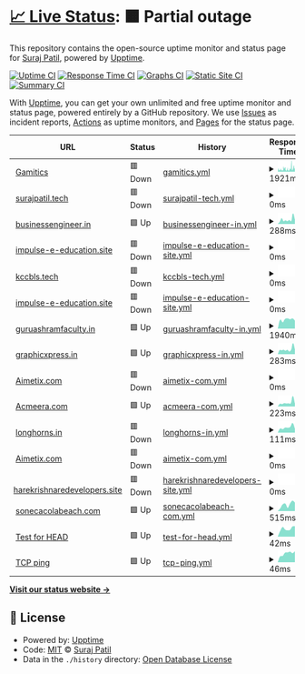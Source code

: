 # [📈 Live Status](https://spielers.github.io/hostics): <!--live status--> **🟧 Partial outage**

This repository contains the open-source uptime monitor and status page for [Suraj Patil](www.surajpatil.tech), powered by [Upptime](https://github.com/upptime/upptime).

[![Uptime CI](https://github.com/spielers/hostics/workflows/Uptime%20CI/badge.svg)](https://github.com/upptime/upptime/actions?query=workflow%3A%22Uptime+CI%22)
[![Response Time CI](https://github.com/spielers/hostics/workflows/Response%20Time%20CI/badge.svg)](https://github.com/upptime/upptime/actions?query=workflow%3A%22Response+Time+CI%22)
[![Graphs CI](https://github.com/spielers/hostics/workflows/Graphs%20CI/badge.svg)](https://github.com/upptime/upptime/actions?query=workflow%3A%22Graphs+CI%22)
[![Static Site CI](https://github.com/spielers/hostics/workflows/Static%20Site%20CI/badge.svg)](https://github.com/upptime/upptime/actions?query=workflow%3A%22Static+Site+CI%22)
[![Summary CI](https://github.com/spielers/hostics/workflows/Summary%20CI/badge.svg)](https://github.com/upptime/upptime/actions?query=workflow%3A%22Summary+CI%22)

With [Upptime](https://upptime.js.org), you can get your own unlimited and free uptime monitor and status page, powered entirely by a GitHub repository. We use [Issues](https://github.com/spielers/hostics/issues) as incident reports, [Actions](https://github.com/spielers/hostics/actions) as uptime monitors, and [Pages](https://spielers.github.io/hostics) for the status page.

<!--start: status pages-->
<!-- This summary is generated by Upptime (https://github.com/upptime/upptime) -->
<!-- Do not edit this manually, your changes will be overwritten -->
<!-- prettier-ignore -->
| URL | Status | History | Response Time | Uptime |
| --- | ------ | ------- | ------------- | ------ |
| <img alt="" src="https://favicons.githubusercontent.com/gamitics.com" height="13"> [Gamitics](https://gamitics.com/) | 🟥 Down | [gamitics.yml](https://github.com/spielers/hostics/commits/HEAD/history/gamitics.yml) | <details><summary><img alt="Response time graph" src="./graphs/gamitics/response-time-week.png" height="20"> 1921ms</summary><br><a href="https://spielers.github.io/hostics/history/gamitics"><img alt="Response time 1952" src="https://img.shields.io/endpoint?url=https%3A%2F%2Fraw.githubusercontent.com%2Fspielers%2Fhostics%2FHEAD%2Fapi%2Fgamitics%2Fresponse-time.json"></a><br><a href="https://spielers.github.io/hostics/history/gamitics"><img alt="24-hour response time 1194" src="https://img.shields.io/endpoint?url=https%3A%2F%2Fraw.githubusercontent.com%2Fspielers%2Fhostics%2FHEAD%2Fapi%2Fgamitics%2Fresponse-time-day.json"></a><br><a href="https://spielers.github.io/hostics/history/gamitics"><img alt="7-day response time 1921" src="https://img.shields.io/endpoint?url=https%3A%2F%2Fraw.githubusercontent.com%2Fspielers%2Fhostics%2FHEAD%2Fapi%2Fgamitics%2Fresponse-time-week.json"></a><br><a href="https://spielers.github.io/hostics/history/gamitics"><img alt="30-day response time 2072" src="https://img.shields.io/endpoint?url=https%3A%2F%2Fraw.githubusercontent.com%2Fspielers%2Fhostics%2FHEAD%2Fapi%2Fgamitics%2Fresponse-time-month.json"></a><br><a href="https://spielers.github.io/hostics/history/gamitics"><img alt="1-year response time 2004" src="https://img.shields.io/endpoint?url=https%3A%2F%2Fraw.githubusercontent.com%2Fspielers%2Fhostics%2FHEAD%2Fapi%2Fgamitics%2Fresponse-time-year.json"></a></details> | <details><summary><a href="https://spielers.github.io/hostics/history/gamitics">100.00%</a></summary><a href="https://spielers.github.io/hostics/history/gamitics"><img alt="All-time uptime 100.00%" src="https://img.shields.io/endpoint?url=https%3A%2F%2Fraw.githubusercontent.com%2Fspielers%2Fhostics%2FHEAD%2Fapi%2Fgamitics%2Fuptime.json"></a><br><a href="https://spielers.github.io/hostics/history/gamitics"><img alt="24-hour uptime 100.00%" src="https://img.shields.io/endpoint?url=https%3A%2F%2Fraw.githubusercontent.com%2Fspielers%2Fhostics%2FHEAD%2Fapi%2Fgamitics%2Fuptime-day.json"></a><br><a href="https://spielers.github.io/hostics/history/gamitics"><img alt="7-day uptime 100.00%" src="https://img.shields.io/endpoint?url=https%3A%2F%2Fraw.githubusercontent.com%2Fspielers%2Fhostics%2FHEAD%2Fapi%2Fgamitics%2Fuptime-week.json"></a><br><a href="https://spielers.github.io/hostics/history/gamitics"><img alt="30-day uptime 100.00%" src="https://img.shields.io/endpoint?url=https%3A%2F%2Fraw.githubusercontent.com%2Fspielers%2Fhostics%2FHEAD%2Fapi%2Fgamitics%2Fuptime-month.json"></a><br><a href="https://spielers.github.io/hostics/history/gamitics"><img alt="1-year uptime 100.00%" src="https://img.shields.io/endpoint?url=https%3A%2F%2Fraw.githubusercontent.com%2Fspielers%2Fhostics%2FHEAD%2Fapi%2Fgamitics%2Fuptime-year.json"></a></details>
| <img alt="" src="https://favicons.githubusercontent.com/surajpatil.tech" height="13"> [surajpatil.tech](http://surajpatil.tech/) | 🟥 Down | [surajpatil-tech.yml](https://github.com/spielers/hostics/commits/HEAD/history/surajpatil-tech.yml) | <details><summary><img alt="Response time graph" src="./graphs/surajpatil-tech/response-time-week.png" height="20"> 0ms</summary><br><a href="https://spielers.github.io/hostics/history/surajpatil-tech"><img alt="Response time 632" src="https://img.shields.io/endpoint?url=https%3A%2F%2Fraw.githubusercontent.com%2Fspielers%2Fhostics%2FHEAD%2Fapi%2Fsurajpatil-tech%2Fresponse-time.json"></a><br><a href="https://spielers.github.io/hostics/history/surajpatil-tech"><img alt="24-hour response time 0" src="https://img.shields.io/endpoint?url=https%3A%2F%2Fraw.githubusercontent.com%2Fspielers%2Fhostics%2FHEAD%2Fapi%2Fsurajpatil-tech%2Fresponse-time-day.json"></a><br><a href="https://spielers.github.io/hostics/history/surajpatil-tech"><img alt="7-day response time 0" src="https://img.shields.io/endpoint?url=https%3A%2F%2Fraw.githubusercontent.com%2Fspielers%2Fhostics%2FHEAD%2Fapi%2Fsurajpatil-tech%2Fresponse-time-week.json"></a><br><a href="https://spielers.github.io/hostics/history/surajpatil-tech"><img alt="30-day response time 0" src="https://img.shields.io/endpoint?url=https%3A%2F%2Fraw.githubusercontent.com%2Fspielers%2Fhostics%2FHEAD%2Fapi%2Fsurajpatil-tech%2Fresponse-time-month.json"></a><br><a href="https://spielers.github.io/hostics/history/surajpatil-tech"><img alt="1-year response time 768" src="https://img.shields.io/endpoint?url=https%3A%2F%2Fraw.githubusercontent.com%2Fspielers%2Fhostics%2FHEAD%2Fapi%2Fsurajpatil-tech%2Fresponse-time-year.json"></a></details> | <details><summary><a href="https://spielers.github.io/hostics/history/surajpatil-tech">100.00%</a></summary><a href="https://spielers.github.io/hostics/history/surajpatil-tech"><img alt="All-time uptime 100.00%" src="https://img.shields.io/endpoint?url=https%3A%2F%2Fraw.githubusercontent.com%2Fspielers%2Fhostics%2FHEAD%2Fapi%2Fsurajpatil-tech%2Fuptime.json"></a><br><a href="https://spielers.github.io/hostics/history/surajpatil-tech"><img alt="24-hour uptime 100.00%" src="https://img.shields.io/endpoint?url=https%3A%2F%2Fraw.githubusercontent.com%2Fspielers%2Fhostics%2FHEAD%2Fapi%2Fsurajpatil-tech%2Fuptime-day.json"></a><br><a href="https://spielers.github.io/hostics/history/surajpatil-tech"><img alt="7-day uptime 100.00%" src="https://img.shields.io/endpoint?url=https%3A%2F%2Fraw.githubusercontent.com%2Fspielers%2Fhostics%2FHEAD%2Fapi%2Fsurajpatil-tech%2Fuptime-week.json"></a><br><a href="https://spielers.github.io/hostics/history/surajpatil-tech"><img alt="30-day uptime 100.00%" src="https://img.shields.io/endpoint?url=https%3A%2F%2Fraw.githubusercontent.com%2Fspielers%2Fhostics%2FHEAD%2Fapi%2Fsurajpatil-tech%2Fuptime-month.json"></a><br><a href="https://spielers.github.io/hostics/history/surajpatil-tech"><img alt="1-year uptime 100.00%" src="https://img.shields.io/endpoint?url=https%3A%2F%2Fraw.githubusercontent.com%2Fspielers%2Fhostics%2FHEAD%2Fapi%2Fsurajpatil-tech%2Fuptime-year.json"></a></details>
| <img alt="" src="https://favicons.githubusercontent.com/businessengineer.in" height="13"> [businessengineer.in](http://businessengineer.in) | 🟩 Up | [businessengineer-in.yml](https://github.com/spielers/hostics/commits/HEAD/history/businessengineer-in.yml) | <details><summary><img alt="Response time graph" src="./graphs/businessengineer-in/response-time-week.png" height="20"> 288ms</summary><br><a href="https://spielers.github.io/hostics/history/businessengineer-in"><img alt="Response time 1289" src="https://img.shields.io/endpoint?url=https%3A%2F%2Fraw.githubusercontent.com%2Fspielers%2Fhostics%2FHEAD%2Fapi%2Fbusinessengineer-in%2Fresponse-time.json"></a><br><a href="https://spielers.github.io/hostics/history/businessengineer-in"><img alt="24-hour response time 280" src="https://img.shields.io/endpoint?url=https%3A%2F%2Fraw.githubusercontent.com%2Fspielers%2Fhostics%2FHEAD%2Fapi%2Fbusinessengineer-in%2Fresponse-time-day.json"></a><br><a href="https://spielers.github.io/hostics/history/businessengineer-in"><img alt="7-day response time 288" src="https://img.shields.io/endpoint?url=https%3A%2F%2Fraw.githubusercontent.com%2Fspielers%2Fhostics%2FHEAD%2Fapi%2Fbusinessengineer-in%2Fresponse-time-week.json"></a><br><a href="https://spielers.github.io/hostics/history/businessengineer-in"><img alt="30-day response time 290" src="https://img.shields.io/endpoint?url=https%3A%2F%2Fraw.githubusercontent.com%2Fspielers%2Fhostics%2FHEAD%2Fapi%2Fbusinessengineer-in%2Fresponse-time-month.json"></a><br><a href="https://spielers.github.io/hostics/history/businessengineer-in"><img alt="1-year response time 1216" src="https://img.shields.io/endpoint?url=https%3A%2F%2Fraw.githubusercontent.com%2Fspielers%2Fhostics%2FHEAD%2Fapi%2Fbusinessengineer-in%2Fresponse-time-year.json"></a></details> | <details><summary><a href="https://spielers.github.io/hostics/history/businessengineer-in">0.00%</a></summary><a href="https://spielers.github.io/hostics/history/businessengineer-in"><img alt="All-time uptime 0.00%" src="https://img.shields.io/endpoint?url=https%3A%2F%2Fraw.githubusercontent.com%2Fspielers%2Fhostics%2FHEAD%2Fapi%2Fbusinessengineer-in%2Fuptime.json"></a><br><a href="https://spielers.github.io/hostics/history/businessengineer-in"><img alt="24-hour uptime 0.00%" src="https://img.shields.io/endpoint?url=https%3A%2F%2Fraw.githubusercontent.com%2Fspielers%2Fhostics%2FHEAD%2Fapi%2Fbusinessengineer-in%2Fuptime-day.json"></a><br><a href="https://spielers.github.io/hostics/history/businessengineer-in"><img alt="7-day uptime 0.00%" src="https://img.shields.io/endpoint?url=https%3A%2F%2Fraw.githubusercontent.com%2Fspielers%2Fhostics%2FHEAD%2Fapi%2Fbusinessengineer-in%2Fuptime-week.json"></a><br><a href="https://spielers.github.io/hostics/history/businessengineer-in"><img alt="30-day uptime 0.00%" src="https://img.shields.io/endpoint?url=https%3A%2F%2Fraw.githubusercontent.com%2Fspielers%2Fhostics%2FHEAD%2Fapi%2Fbusinessengineer-in%2Fuptime-month.json"></a><br><a href="https://spielers.github.io/hostics/history/businessengineer-in"><img alt="1-year uptime 0.00%" src="https://img.shields.io/endpoint?url=https%3A%2F%2Fraw.githubusercontent.com%2Fspielers%2Fhostics%2FHEAD%2Fapi%2Fbusinessengineer-in%2Fuptime-year.json"></a></details>
| <img alt="" src="https://favicons.githubusercontent.com/impulse-e-education.site" height="13"> [impulse-e-education.site](https://impulse-e-education.site) | 🟥 Down | [impulse-e-education-site.yml](https://github.com/spielers/hostics/commits/HEAD/history/impulse-e-education-site.yml) | <details><summary><img alt="Response time graph" src="./graphs/impulse-e-education-site/response-time-week.png" height="20"> 0ms</summary><br><a href="https://spielers.github.io/hostics/history/impulse-e-education-site"><img alt="Response time 323" src="https://img.shields.io/endpoint?url=https%3A%2F%2Fraw.githubusercontent.com%2Fspielers%2Fhostics%2FHEAD%2Fapi%2Fimpulse-e-education-site%2Fresponse-time.json"></a><br><a href="https://spielers.github.io/hostics/history/impulse-e-education-site"><img alt="24-hour response time 0" src="https://img.shields.io/endpoint?url=https%3A%2F%2Fraw.githubusercontent.com%2Fspielers%2Fhostics%2FHEAD%2Fapi%2Fimpulse-e-education-site%2Fresponse-time-day.json"></a><br><a href="https://spielers.github.io/hostics/history/impulse-e-education-site"><img alt="7-day response time 0" src="https://img.shields.io/endpoint?url=https%3A%2F%2Fraw.githubusercontent.com%2Fspielers%2Fhostics%2FHEAD%2Fapi%2Fimpulse-e-education-site%2Fresponse-time-week.json"></a><br><a href="https://spielers.github.io/hostics/history/impulse-e-education-site"><img alt="30-day response time 0" src="https://img.shields.io/endpoint?url=https%3A%2F%2Fraw.githubusercontent.com%2Fspielers%2Fhostics%2FHEAD%2Fapi%2Fimpulse-e-education-site%2Fresponse-time-month.json"></a><br><a href="https://spielers.github.io/hostics/history/impulse-e-education-site"><img alt="1-year response time 310" src="https://img.shields.io/endpoint?url=https%3A%2F%2Fraw.githubusercontent.com%2Fspielers%2Fhostics%2FHEAD%2Fapi%2Fimpulse-e-education-site%2Fresponse-time-year.json"></a></details> | <details><summary><a href="https://spielers.github.io/hostics/history/impulse-e-education-site">100.00%</a></summary><a href="https://spielers.github.io/hostics/history/impulse-e-education-site"><img alt="All-time uptime 100.00%" src="https://img.shields.io/endpoint?url=https%3A%2F%2Fraw.githubusercontent.com%2Fspielers%2Fhostics%2FHEAD%2Fapi%2Fimpulse-e-education-site%2Fuptime.json"></a><br><a href="https://spielers.github.io/hostics/history/impulse-e-education-site"><img alt="24-hour uptime 100.00%" src="https://img.shields.io/endpoint?url=https%3A%2F%2Fraw.githubusercontent.com%2Fspielers%2Fhostics%2FHEAD%2Fapi%2Fimpulse-e-education-site%2Fuptime-day.json"></a><br><a href="https://spielers.github.io/hostics/history/impulse-e-education-site"><img alt="7-day uptime 100.00%" src="https://img.shields.io/endpoint?url=https%3A%2F%2Fraw.githubusercontent.com%2Fspielers%2Fhostics%2FHEAD%2Fapi%2Fimpulse-e-education-site%2Fuptime-week.json"></a><br><a href="https://spielers.github.io/hostics/history/impulse-e-education-site"><img alt="30-day uptime 100.00%" src="https://img.shields.io/endpoint?url=https%3A%2F%2Fraw.githubusercontent.com%2Fspielers%2Fhostics%2FHEAD%2Fapi%2Fimpulse-e-education-site%2Fuptime-month.json"></a><br><a href="https://spielers.github.io/hostics/history/impulse-e-education-site"><img alt="1-year uptime 100.00%" src="https://img.shields.io/endpoint?url=https%3A%2F%2Fraw.githubusercontent.com%2Fspielers%2Fhostics%2FHEAD%2Fapi%2Fimpulse-e-education-site%2Fuptime-year.json"></a></details>
| <img alt="" src="https://favicons.githubusercontent.com/kccbls.tech" height="13"> [kccbls.tech](https://kccbls.tech) | 🟥 Down | [kccbls-tech.yml](https://github.com/spielers/hostics/commits/HEAD/history/kccbls-tech.yml) | <details><summary><img alt="Response time graph" src="./graphs/kccbls-tech/response-time-week.png" height="20"> 0ms</summary><br><a href="https://spielers.github.io/hostics/history/kccbls-tech"><img alt="Response time 1261" src="https://img.shields.io/endpoint?url=https%3A%2F%2Fraw.githubusercontent.com%2Fspielers%2Fhostics%2FHEAD%2Fapi%2Fkccbls-tech%2Fresponse-time.json"></a><br><a href="https://spielers.github.io/hostics/history/kccbls-tech"><img alt="24-hour response time 0" src="https://img.shields.io/endpoint?url=https%3A%2F%2Fraw.githubusercontent.com%2Fspielers%2Fhostics%2FHEAD%2Fapi%2Fkccbls-tech%2Fresponse-time-day.json"></a><br><a href="https://spielers.github.io/hostics/history/kccbls-tech"><img alt="7-day response time 0" src="https://img.shields.io/endpoint?url=https%3A%2F%2Fraw.githubusercontent.com%2Fspielers%2Fhostics%2FHEAD%2Fapi%2Fkccbls-tech%2Fresponse-time-week.json"></a><br><a href="https://spielers.github.io/hostics/history/kccbls-tech"><img alt="30-day response time 0" src="https://img.shields.io/endpoint?url=https%3A%2F%2Fraw.githubusercontent.com%2Fspielers%2Fhostics%2FHEAD%2Fapi%2Fkccbls-tech%2Fresponse-time-month.json"></a><br><a href="https://spielers.github.io/hostics/history/kccbls-tech"><img alt="1-year response time 1287" src="https://img.shields.io/endpoint?url=https%3A%2F%2Fraw.githubusercontent.com%2Fspielers%2Fhostics%2FHEAD%2Fapi%2Fkccbls-tech%2Fresponse-time-year.json"></a></details> | <details><summary><a href="https://spielers.github.io/hostics/history/kccbls-tech">100.00%</a></summary><a href="https://spielers.github.io/hostics/history/kccbls-tech"><img alt="All-time uptime 100.00%" src="https://img.shields.io/endpoint?url=https%3A%2F%2Fraw.githubusercontent.com%2Fspielers%2Fhostics%2FHEAD%2Fapi%2Fkccbls-tech%2Fuptime.json"></a><br><a href="https://spielers.github.io/hostics/history/kccbls-tech"><img alt="24-hour uptime 100.00%" src="https://img.shields.io/endpoint?url=https%3A%2F%2Fraw.githubusercontent.com%2Fspielers%2Fhostics%2FHEAD%2Fapi%2Fkccbls-tech%2Fuptime-day.json"></a><br><a href="https://spielers.github.io/hostics/history/kccbls-tech"><img alt="7-day uptime 100.00%" src="https://img.shields.io/endpoint?url=https%3A%2F%2Fraw.githubusercontent.com%2Fspielers%2Fhostics%2FHEAD%2Fapi%2Fkccbls-tech%2Fuptime-week.json"></a><br><a href="https://spielers.github.io/hostics/history/kccbls-tech"><img alt="30-day uptime 100.00%" src="https://img.shields.io/endpoint?url=https%3A%2F%2Fraw.githubusercontent.com%2Fspielers%2Fhostics%2FHEAD%2Fapi%2Fkccbls-tech%2Fuptime-month.json"></a><br><a href="https://spielers.github.io/hostics/history/kccbls-tech"><img alt="1-year uptime 100.00%" src="https://img.shields.io/endpoint?url=https%3A%2F%2Fraw.githubusercontent.com%2Fspielers%2Fhostics%2FHEAD%2Fapi%2Fkccbls-tech%2Fuptime-year.json"></a></details>
| <img alt="" src="https://favicons.githubusercontent.com/impulse-e-education.site" height="13"> [impulse-e-education.site](https://impulse-e-education.site) | 🟥 Down | [impulse-e-education-site.yml](https://github.com/spielers/hostics/commits/HEAD/history/impulse-e-education-site.yml) | <details><summary><img alt="Response time graph" src="./graphs/impulse-e-education-site/response-time-week.png" height="20"> 0ms</summary><br><a href="https://spielers.github.io/hostics/history/impulse-e-education-site"><img alt="Response time 323" src="https://img.shields.io/endpoint?url=https%3A%2F%2Fraw.githubusercontent.com%2Fspielers%2Fhostics%2FHEAD%2Fapi%2Fimpulse-e-education-site%2Fresponse-time.json"></a><br><a href="https://spielers.github.io/hostics/history/impulse-e-education-site"><img alt="24-hour response time 0" src="https://img.shields.io/endpoint?url=https%3A%2F%2Fraw.githubusercontent.com%2Fspielers%2Fhostics%2FHEAD%2Fapi%2Fimpulse-e-education-site%2Fresponse-time-day.json"></a><br><a href="https://spielers.github.io/hostics/history/impulse-e-education-site"><img alt="7-day response time 0" src="https://img.shields.io/endpoint?url=https%3A%2F%2Fraw.githubusercontent.com%2Fspielers%2Fhostics%2FHEAD%2Fapi%2Fimpulse-e-education-site%2Fresponse-time-week.json"></a><br><a href="https://spielers.github.io/hostics/history/impulse-e-education-site"><img alt="30-day response time 0" src="https://img.shields.io/endpoint?url=https%3A%2F%2Fraw.githubusercontent.com%2Fspielers%2Fhostics%2FHEAD%2Fapi%2Fimpulse-e-education-site%2Fresponse-time-month.json"></a><br><a href="https://spielers.github.io/hostics/history/impulse-e-education-site"><img alt="1-year response time 310" src="https://img.shields.io/endpoint?url=https%3A%2F%2Fraw.githubusercontent.com%2Fspielers%2Fhostics%2FHEAD%2Fapi%2Fimpulse-e-education-site%2Fresponse-time-year.json"></a></details> | <details><summary><a href="https://spielers.github.io/hostics/history/impulse-e-education-site">100.00%</a></summary><a href="https://spielers.github.io/hostics/history/impulse-e-education-site"><img alt="All-time uptime 100.00%" src="https://img.shields.io/endpoint?url=https%3A%2F%2Fraw.githubusercontent.com%2Fspielers%2Fhostics%2FHEAD%2Fapi%2Fimpulse-e-education-site%2Fuptime.json"></a><br><a href="https://spielers.github.io/hostics/history/impulse-e-education-site"><img alt="24-hour uptime 100.00%" src="https://img.shields.io/endpoint?url=https%3A%2F%2Fraw.githubusercontent.com%2Fspielers%2Fhostics%2FHEAD%2Fapi%2Fimpulse-e-education-site%2Fuptime-day.json"></a><br><a href="https://spielers.github.io/hostics/history/impulse-e-education-site"><img alt="7-day uptime 100.00%" src="https://img.shields.io/endpoint?url=https%3A%2F%2Fraw.githubusercontent.com%2Fspielers%2Fhostics%2FHEAD%2Fapi%2Fimpulse-e-education-site%2Fuptime-week.json"></a><br><a href="https://spielers.github.io/hostics/history/impulse-e-education-site"><img alt="30-day uptime 100.00%" src="https://img.shields.io/endpoint?url=https%3A%2F%2Fraw.githubusercontent.com%2Fspielers%2Fhostics%2FHEAD%2Fapi%2Fimpulse-e-education-site%2Fuptime-month.json"></a><br><a href="https://spielers.github.io/hostics/history/impulse-e-education-site"><img alt="1-year uptime 100.00%" src="https://img.shields.io/endpoint?url=https%3A%2F%2Fraw.githubusercontent.com%2Fspielers%2Fhostics%2FHEAD%2Fapi%2Fimpulse-e-education-site%2Fuptime-year.json"></a></details>
| <img alt="" src="https://favicons.githubusercontent.com/guruashramfaculty.in" height="13"> [guruashramfaculty.in](https://guruashramfaculty.in) | 🟩 Up | [guruashramfaculty-in.yml](https://github.com/spielers/hostics/commits/HEAD/history/guruashramfaculty-in.yml) | <details><summary><img alt="Response time graph" src="./graphs/guruashramfaculty-in/response-time-week.png" height="20"> 1940ms</summary><br><a href="https://spielers.github.io/hostics/history/guruashramfaculty-in"><img alt="Response time 2792" src="https://img.shields.io/endpoint?url=https%3A%2F%2Fraw.githubusercontent.com%2Fspielers%2Fhostics%2FHEAD%2Fapi%2Fguruashramfaculty-in%2Fresponse-time.json"></a><br><a href="https://spielers.github.io/hostics/history/guruashramfaculty-in"><img alt="24-hour response time 1729" src="https://img.shields.io/endpoint?url=https%3A%2F%2Fraw.githubusercontent.com%2Fspielers%2Fhostics%2FHEAD%2Fapi%2Fguruashramfaculty-in%2Fresponse-time-day.json"></a><br><a href="https://spielers.github.io/hostics/history/guruashramfaculty-in"><img alt="7-day response time 1940" src="https://img.shields.io/endpoint?url=https%3A%2F%2Fraw.githubusercontent.com%2Fspielers%2Fhostics%2FHEAD%2Fapi%2Fguruashramfaculty-in%2Fresponse-time-week.json"></a><br><a href="https://spielers.github.io/hostics/history/guruashramfaculty-in"><img alt="30-day response time 1953" src="https://img.shields.io/endpoint?url=https%3A%2F%2Fraw.githubusercontent.com%2Fspielers%2Fhostics%2FHEAD%2Fapi%2Fguruashramfaculty-in%2Fresponse-time-month.json"></a><br><a href="https://spielers.github.io/hostics/history/guruashramfaculty-in"><img alt="1-year response time 2575" src="https://img.shields.io/endpoint?url=https%3A%2F%2Fraw.githubusercontent.com%2Fspielers%2Fhostics%2FHEAD%2Fapi%2Fguruashramfaculty-in%2Fresponse-time-year.json"></a></details> | <details><summary><a href="https://spielers.github.io/hostics/history/guruashramfaculty-in">100.00%</a></summary><a href="https://spielers.github.io/hostics/history/guruashramfaculty-in"><img alt="All-time uptime 100.00%" src="https://img.shields.io/endpoint?url=https%3A%2F%2Fraw.githubusercontent.com%2Fspielers%2Fhostics%2FHEAD%2Fapi%2Fguruashramfaculty-in%2Fuptime.json"></a><br><a href="https://spielers.github.io/hostics/history/guruashramfaculty-in"><img alt="24-hour uptime 100.00%" src="https://img.shields.io/endpoint?url=https%3A%2F%2Fraw.githubusercontent.com%2Fspielers%2Fhostics%2FHEAD%2Fapi%2Fguruashramfaculty-in%2Fuptime-day.json"></a><br><a href="https://spielers.github.io/hostics/history/guruashramfaculty-in"><img alt="7-day uptime 100.00%" src="https://img.shields.io/endpoint?url=https%3A%2F%2Fraw.githubusercontent.com%2Fspielers%2Fhostics%2FHEAD%2Fapi%2Fguruashramfaculty-in%2Fuptime-week.json"></a><br><a href="https://spielers.github.io/hostics/history/guruashramfaculty-in"><img alt="30-day uptime 100.00%" src="https://img.shields.io/endpoint?url=https%3A%2F%2Fraw.githubusercontent.com%2Fspielers%2Fhostics%2FHEAD%2Fapi%2Fguruashramfaculty-in%2Fuptime-month.json"></a><br><a href="https://spielers.github.io/hostics/history/guruashramfaculty-in"><img alt="1-year uptime 100.00%" src="https://img.shields.io/endpoint?url=https%3A%2F%2Fraw.githubusercontent.com%2Fspielers%2Fhostics%2FHEAD%2Fapi%2Fguruashramfaculty-in%2Fuptime-year.json"></a></details>
| <img alt="" src="https://favicons.githubusercontent.com/graphicxpress.in" height="13"> [graphicxpress.in](http://graphicxpress.in/) | 🟩 Up | [graphicxpress-in.yml](https://github.com/spielers/hostics/commits/HEAD/history/graphicxpress-in.yml) | <details><summary><img alt="Response time graph" src="./graphs/graphicxpress-in/response-time-week.png" height="20"> 283ms</summary><br><a href="https://spielers.github.io/hostics/history/graphicxpress-in"><img alt="Response time 405" src="https://img.shields.io/endpoint?url=https%3A%2F%2Fraw.githubusercontent.com%2Fspielers%2Fhostics%2FHEAD%2Fapi%2Fgraphicxpress-in%2Fresponse-time.json"></a><br><a href="https://spielers.github.io/hostics/history/graphicxpress-in"><img alt="24-hour response time 268" src="https://img.shields.io/endpoint?url=https%3A%2F%2Fraw.githubusercontent.com%2Fspielers%2Fhostics%2FHEAD%2Fapi%2Fgraphicxpress-in%2Fresponse-time-day.json"></a><br><a href="https://spielers.github.io/hostics/history/graphicxpress-in"><img alt="7-day response time 283" src="https://img.shields.io/endpoint?url=https%3A%2F%2Fraw.githubusercontent.com%2Fspielers%2Fhostics%2FHEAD%2Fapi%2Fgraphicxpress-in%2Fresponse-time-week.json"></a><br><a href="https://spielers.github.io/hostics/history/graphicxpress-in"><img alt="30-day response time 284" src="https://img.shields.io/endpoint?url=https%3A%2F%2Fraw.githubusercontent.com%2Fspielers%2Fhostics%2FHEAD%2Fapi%2Fgraphicxpress-in%2Fresponse-time-month.json"></a><br><a href="https://spielers.github.io/hostics/history/graphicxpress-in"><img alt="1-year response time 407" src="https://img.shields.io/endpoint?url=https%3A%2F%2Fraw.githubusercontent.com%2Fspielers%2Fhostics%2FHEAD%2Fapi%2Fgraphicxpress-in%2Fresponse-time-year.json"></a></details> | <details><summary><a href="https://spielers.github.io/hostics/history/graphicxpress-in">0.00%</a></summary><a href="https://spielers.github.io/hostics/history/graphicxpress-in"><img alt="All-time uptime 0.00%" src="https://img.shields.io/endpoint?url=https%3A%2F%2Fraw.githubusercontent.com%2Fspielers%2Fhostics%2FHEAD%2Fapi%2Fgraphicxpress-in%2Fuptime.json"></a><br><a href="https://spielers.github.io/hostics/history/graphicxpress-in"><img alt="24-hour uptime 0.00%" src="https://img.shields.io/endpoint?url=https%3A%2F%2Fraw.githubusercontent.com%2Fspielers%2Fhostics%2FHEAD%2Fapi%2Fgraphicxpress-in%2Fuptime-day.json"></a><br><a href="https://spielers.github.io/hostics/history/graphicxpress-in"><img alt="7-day uptime 0.00%" src="https://img.shields.io/endpoint?url=https%3A%2F%2Fraw.githubusercontent.com%2Fspielers%2Fhostics%2FHEAD%2Fapi%2Fgraphicxpress-in%2Fuptime-week.json"></a><br><a href="https://spielers.github.io/hostics/history/graphicxpress-in"><img alt="30-day uptime 0.00%" src="https://img.shields.io/endpoint?url=https%3A%2F%2Fraw.githubusercontent.com%2Fspielers%2Fhostics%2FHEAD%2Fapi%2Fgraphicxpress-in%2Fuptime-month.json"></a><br><a href="https://spielers.github.io/hostics/history/graphicxpress-in"><img alt="1-year uptime 0.00%" src="https://img.shields.io/endpoint?url=https%3A%2F%2Fraw.githubusercontent.com%2Fspielers%2Fhostics%2FHEAD%2Fapi%2Fgraphicxpress-in%2Fuptime-year.json"></a></details>
| <img alt="" src="https://favicons.githubusercontent.com/aimetix.com" height="13"> [Aimetix.com](https://aimetix.com) | 🟥 Down | [aimetix-com.yml](https://github.com/spielers/hostics/commits/HEAD/history/aimetix-com.yml) | <details><summary><img alt="Response time graph" src="./graphs/aimetix-com/response-time-week.png" height="20"> 0ms</summary><br><a href="https://spielers.github.io/hostics/history/aimetix-com"><img alt="Response time 3107" src="https://img.shields.io/endpoint?url=https%3A%2F%2Fraw.githubusercontent.com%2Fspielers%2Fhostics%2FHEAD%2Fapi%2Faimetix-com%2Fresponse-time.json"></a><br><a href="https://spielers.github.io/hostics/history/aimetix-com"><img alt="24-hour response time 0" src="https://img.shields.io/endpoint?url=https%3A%2F%2Fraw.githubusercontent.com%2Fspielers%2Fhostics%2FHEAD%2Fapi%2Faimetix-com%2Fresponse-time-day.json"></a><br><a href="https://spielers.github.io/hostics/history/aimetix-com"><img alt="7-day response time 0" src="https://img.shields.io/endpoint?url=https%3A%2F%2Fraw.githubusercontent.com%2Fspielers%2Fhostics%2FHEAD%2Fapi%2Faimetix-com%2Fresponse-time-week.json"></a><br><a href="https://spielers.github.io/hostics/history/aimetix-com"><img alt="30-day response time 8475" src="https://img.shields.io/endpoint?url=https%3A%2F%2Fraw.githubusercontent.com%2Fspielers%2Fhostics%2FHEAD%2Fapi%2Faimetix-com%2Fresponse-time-month.json"></a><br><a href="https://spielers.github.io/hostics/history/aimetix-com"><img alt="1-year response time 3631" src="https://img.shields.io/endpoint?url=https%3A%2F%2Fraw.githubusercontent.com%2Fspielers%2Fhostics%2FHEAD%2Fapi%2Faimetix-com%2Fresponse-time-year.json"></a></details> | <details><summary><a href="https://spielers.github.io/hostics/history/aimetix-com">100.00%</a></summary><a href="https://spielers.github.io/hostics/history/aimetix-com"><img alt="All-time uptime 100.00%" src="https://img.shields.io/endpoint?url=https%3A%2F%2Fraw.githubusercontent.com%2Fspielers%2Fhostics%2FHEAD%2Fapi%2Faimetix-com%2Fuptime.json"></a><br><a href="https://spielers.github.io/hostics/history/aimetix-com"><img alt="24-hour uptime 100.00%" src="https://img.shields.io/endpoint?url=https%3A%2F%2Fraw.githubusercontent.com%2Fspielers%2Fhostics%2FHEAD%2Fapi%2Faimetix-com%2Fuptime-day.json"></a><br><a href="https://spielers.github.io/hostics/history/aimetix-com"><img alt="7-day uptime 100.00%" src="https://img.shields.io/endpoint?url=https%3A%2F%2Fraw.githubusercontent.com%2Fspielers%2Fhostics%2FHEAD%2Fapi%2Faimetix-com%2Fuptime-week.json"></a><br><a href="https://spielers.github.io/hostics/history/aimetix-com"><img alt="30-day uptime 100.00%" src="https://img.shields.io/endpoint?url=https%3A%2F%2Fraw.githubusercontent.com%2Fspielers%2Fhostics%2FHEAD%2Fapi%2Faimetix-com%2Fuptime-month.json"></a><br><a href="https://spielers.github.io/hostics/history/aimetix-com"><img alt="1-year uptime 100.00%" src="https://img.shields.io/endpoint?url=https%3A%2F%2Fraw.githubusercontent.com%2Fspielers%2Fhostics%2FHEAD%2Fapi%2Faimetix-com%2Fuptime-year.json"></a></details>
| <img alt="" src="https://favicons.githubusercontent.com/acmeera.com" height="13"> [Acmeera.com](https://acmeera.com) | 🟩 Up | [acmeera-com.yml](https://github.com/spielers/hostics/commits/HEAD/history/acmeera-com.yml) | <details><summary><img alt="Response time graph" src="./graphs/acmeera-com/response-time-week.png" height="20"> 223ms</summary><br><a href="https://spielers.github.io/hostics/history/acmeera-com"><img alt="Response time 3589" src="https://img.shields.io/endpoint?url=https%3A%2F%2Fraw.githubusercontent.com%2Fspielers%2Fhostics%2FHEAD%2Fapi%2Facmeera-com%2Fresponse-time.json"></a><br><a href="https://spielers.github.io/hostics/history/acmeera-com"><img alt="24-hour response time 150" src="https://img.shields.io/endpoint?url=https%3A%2F%2Fraw.githubusercontent.com%2Fspielers%2Fhostics%2FHEAD%2Fapi%2Facmeera-com%2Fresponse-time-day.json"></a><br><a href="https://spielers.github.io/hostics/history/acmeera-com"><img alt="7-day response time 223" src="https://img.shields.io/endpoint?url=https%3A%2F%2Fraw.githubusercontent.com%2Fspielers%2Fhostics%2FHEAD%2Fapi%2Facmeera-com%2Fresponse-time-week.json"></a><br><a href="https://spielers.github.io/hostics/history/acmeera-com"><img alt="30-day response time 479" src="https://img.shields.io/endpoint?url=https%3A%2F%2Fraw.githubusercontent.com%2Fspielers%2Fhostics%2FHEAD%2Fapi%2Facmeera-com%2Fresponse-time-month.json"></a><br><a href="https://spielers.github.io/hostics/history/acmeera-com"><img alt="1-year response time 3569" src="https://img.shields.io/endpoint?url=https%3A%2F%2Fraw.githubusercontent.com%2Fspielers%2Fhostics%2FHEAD%2Fapi%2Facmeera-com%2Fresponse-time-year.json"></a></details> | <details><summary><a href="https://spielers.github.io/hostics/history/acmeera-com">100.00%</a></summary><a href="https://spielers.github.io/hostics/history/acmeera-com"><img alt="All-time uptime 100.00%" src="https://img.shields.io/endpoint?url=https%3A%2F%2Fraw.githubusercontent.com%2Fspielers%2Fhostics%2FHEAD%2Fapi%2Facmeera-com%2Fuptime.json"></a><br><a href="https://spielers.github.io/hostics/history/acmeera-com"><img alt="24-hour uptime 100.00%" src="https://img.shields.io/endpoint?url=https%3A%2F%2Fraw.githubusercontent.com%2Fspielers%2Fhostics%2FHEAD%2Fapi%2Facmeera-com%2Fuptime-day.json"></a><br><a href="https://spielers.github.io/hostics/history/acmeera-com"><img alt="7-day uptime 100.00%" src="https://img.shields.io/endpoint?url=https%3A%2F%2Fraw.githubusercontent.com%2Fspielers%2Fhostics%2FHEAD%2Fapi%2Facmeera-com%2Fuptime-week.json"></a><br><a href="https://spielers.github.io/hostics/history/acmeera-com"><img alt="30-day uptime 100.00%" src="https://img.shields.io/endpoint?url=https%3A%2F%2Fraw.githubusercontent.com%2Fspielers%2Fhostics%2FHEAD%2Fapi%2Facmeera-com%2Fuptime-month.json"></a><br><a href="https://spielers.github.io/hostics/history/acmeera-com"><img alt="1-year uptime 100.00%" src="https://img.shields.io/endpoint?url=https%3A%2F%2Fraw.githubusercontent.com%2Fspielers%2Fhostics%2FHEAD%2Fapi%2Facmeera-com%2Fuptime-year.json"></a></details>
| <img alt="" src="https://favicons.githubusercontent.com/longhorns.in" height="13"> [longhorns.in](https://longhorns.in) | 🟥 Down | [longhorns-in.yml](https://github.com/spielers/hostics/commits/HEAD/history/longhorns-in.yml) | <details><summary><img alt="Response time graph" src="./graphs/longhorns-in/response-time-week.png" height="20"> 111ms</summary><br><a href="https://spielers.github.io/hostics/history/longhorns-in"><img alt="Response time 1060" src="https://img.shields.io/endpoint?url=https%3A%2F%2Fraw.githubusercontent.com%2Fspielers%2Fhostics%2FHEAD%2Fapi%2Flonghorns-in%2Fresponse-time.json"></a><br><a href="https://spielers.github.io/hostics/history/longhorns-in"><img alt="24-hour response time 82" src="https://img.shields.io/endpoint?url=https%3A%2F%2Fraw.githubusercontent.com%2Fspielers%2Fhostics%2FHEAD%2Fapi%2Flonghorns-in%2Fresponse-time-day.json"></a><br><a href="https://spielers.github.io/hostics/history/longhorns-in"><img alt="7-day response time 111" src="https://img.shields.io/endpoint?url=https%3A%2F%2Fraw.githubusercontent.com%2Fspielers%2Fhostics%2FHEAD%2Fapi%2Flonghorns-in%2Fresponse-time-week.json"></a><br><a href="https://spielers.github.io/hostics/history/longhorns-in"><img alt="30-day response time 132" src="https://img.shields.io/endpoint?url=https%3A%2F%2Fraw.githubusercontent.com%2Fspielers%2Fhostics%2FHEAD%2Fapi%2Flonghorns-in%2Fresponse-time-month.json"></a><br><a href="https://spielers.github.io/hostics/history/longhorns-in"><img alt="1-year response time 939" src="https://img.shields.io/endpoint?url=https%3A%2F%2Fraw.githubusercontent.com%2Fspielers%2Fhostics%2FHEAD%2Fapi%2Flonghorns-in%2Fresponse-time-year.json"></a></details> | <details><summary><a href="https://spielers.github.io/hostics/history/longhorns-in">100.00%</a></summary><a href="https://spielers.github.io/hostics/history/longhorns-in"><img alt="All-time uptime 100.00%" src="https://img.shields.io/endpoint?url=https%3A%2F%2Fraw.githubusercontent.com%2Fspielers%2Fhostics%2FHEAD%2Fapi%2Flonghorns-in%2Fuptime.json"></a><br><a href="https://spielers.github.io/hostics/history/longhorns-in"><img alt="24-hour uptime 100.00%" src="https://img.shields.io/endpoint?url=https%3A%2F%2Fraw.githubusercontent.com%2Fspielers%2Fhostics%2FHEAD%2Fapi%2Flonghorns-in%2Fuptime-day.json"></a><br><a href="https://spielers.github.io/hostics/history/longhorns-in"><img alt="7-day uptime 100.00%" src="https://img.shields.io/endpoint?url=https%3A%2F%2Fraw.githubusercontent.com%2Fspielers%2Fhostics%2FHEAD%2Fapi%2Flonghorns-in%2Fuptime-week.json"></a><br><a href="https://spielers.github.io/hostics/history/longhorns-in"><img alt="30-day uptime 100.00%" src="https://img.shields.io/endpoint?url=https%3A%2F%2Fraw.githubusercontent.com%2Fspielers%2Fhostics%2FHEAD%2Fapi%2Flonghorns-in%2Fuptime-month.json"></a><br><a href="https://spielers.github.io/hostics/history/longhorns-in"><img alt="1-year uptime 100.00%" src="https://img.shields.io/endpoint?url=https%3A%2F%2Fraw.githubusercontent.com%2Fspielers%2Fhostics%2FHEAD%2Fapi%2Flonghorns-in%2Fuptime-year.json"></a></details>
| <img alt="" src="https://favicons.githubusercontent.com/aimetix.com" height="13"> [Aimetix.com](https://aimetix.com) | 🟥 Down | [aimetix-com.yml](https://github.com/spielers/hostics/commits/HEAD/history/aimetix-com.yml) | <details><summary><img alt="Response time graph" src="./graphs/aimetix-com/response-time-week.png" height="20"> 0ms</summary><br><a href="https://spielers.github.io/hostics/history/aimetix-com"><img alt="Response time 3107" src="https://img.shields.io/endpoint?url=https%3A%2F%2Fraw.githubusercontent.com%2Fspielers%2Fhostics%2FHEAD%2Fapi%2Faimetix-com%2Fresponse-time.json"></a><br><a href="https://spielers.github.io/hostics/history/aimetix-com"><img alt="24-hour response time 0" src="https://img.shields.io/endpoint?url=https%3A%2F%2Fraw.githubusercontent.com%2Fspielers%2Fhostics%2FHEAD%2Fapi%2Faimetix-com%2Fresponse-time-day.json"></a><br><a href="https://spielers.github.io/hostics/history/aimetix-com"><img alt="7-day response time 0" src="https://img.shields.io/endpoint?url=https%3A%2F%2Fraw.githubusercontent.com%2Fspielers%2Fhostics%2FHEAD%2Fapi%2Faimetix-com%2Fresponse-time-week.json"></a><br><a href="https://spielers.github.io/hostics/history/aimetix-com"><img alt="30-day response time 8475" src="https://img.shields.io/endpoint?url=https%3A%2F%2Fraw.githubusercontent.com%2Fspielers%2Fhostics%2FHEAD%2Fapi%2Faimetix-com%2Fresponse-time-month.json"></a><br><a href="https://spielers.github.io/hostics/history/aimetix-com"><img alt="1-year response time 3631" src="https://img.shields.io/endpoint?url=https%3A%2F%2Fraw.githubusercontent.com%2Fspielers%2Fhostics%2FHEAD%2Fapi%2Faimetix-com%2Fresponse-time-year.json"></a></details> | <details><summary><a href="https://spielers.github.io/hostics/history/aimetix-com">100.00%</a></summary><a href="https://spielers.github.io/hostics/history/aimetix-com"><img alt="All-time uptime 100.00%" src="https://img.shields.io/endpoint?url=https%3A%2F%2Fraw.githubusercontent.com%2Fspielers%2Fhostics%2FHEAD%2Fapi%2Faimetix-com%2Fuptime.json"></a><br><a href="https://spielers.github.io/hostics/history/aimetix-com"><img alt="24-hour uptime 100.00%" src="https://img.shields.io/endpoint?url=https%3A%2F%2Fraw.githubusercontent.com%2Fspielers%2Fhostics%2FHEAD%2Fapi%2Faimetix-com%2Fuptime-day.json"></a><br><a href="https://spielers.github.io/hostics/history/aimetix-com"><img alt="7-day uptime 100.00%" src="https://img.shields.io/endpoint?url=https%3A%2F%2Fraw.githubusercontent.com%2Fspielers%2Fhostics%2FHEAD%2Fapi%2Faimetix-com%2Fuptime-week.json"></a><br><a href="https://spielers.github.io/hostics/history/aimetix-com"><img alt="30-day uptime 100.00%" src="https://img.shields.io/endpoint?url=https%3A%2F%2Fraw.githubusercontent.com%2Fspielers%2Fhostics%2FHEAD%2Fapi%2Faimetix-com%2Fuptime-month.json"></a><br><a href="https://spielers.github.io/hostics/history/aimetix-com"><img alt="1-year uptime 100.00%" src="https://img.shields.io/endpoint?url=https%3A%2F%2Fraw.githubusercontent.com%2Fspielers%2Fhostics%2FHEAD%2Fapi%2Faimetix-com%2Fuptime-year.json"></a></details>
| <img alt="" src="https://favicons.githubusercontent.com/harekrishnaredevelopers.site" height="13"> [harekrishnaredevelopers.site](https://harekrishnaredevelopers.site) | 🟥 Down | [harekrishnaredevelopers-site.yml](https://github.com/spielers/hostics/commits/HEAD/history/harekrishnaredevelopers-site.yml) | <details><summary><img alt="Response time graph" src="./graphs/harekrishnaredevelopers-site/response-time-week.png" height="20"> 0ms</summary><br><a href="https://spielers.github.io/hostics/history/harekrishnaredevelopers-site"><img alt="Response time 273" src="https://img.shields.io/endpoint?url=https%3A%2F%2Fraw.githubusercontent.com%2Fspielers%2Fhostics%2FHEAD%2Fapi%2Fharekrishnaredevelopers-site%2Fresponse-time.json"></a><br><a href="https://spielers.github.io/hostics/history/harekrishnaredevelopers-site"><img alt="24-hour response time 0" src="https://img.shields.io/endpoint?url=https%3A%2F%2Fraw.githubusercontent.com%2Fspielers%2Fhostics%2FHEAD%2Fapi%2Fharekrishnaredevelopers-site%2Fresponse-time-day.json"></a><br><a href="https://spielers.github.io/hostics/history/harekrishnaredevelopers-site"><img alt="7-day response time 0" src="https://img.shields.io/endpoint?url=https%3A%2F%2Fraw.githubusercontent.com%2Fspielers%2Fhostics%2FHEAD%2Fapi%2Fharekrishnaredevelopers-site%2Fresponse-time-week.json"></a><br><a href="https://spielers.github.io/hostics/history/harekrishnaredevelopers-site"><img alt="30-day response time 0" src="https://img.shields.io/endpoint?url=https%3A%2F%2Fraw.githubusercontent.com%2Fspielers%2Fhostics%2FHEAD%2Fapi%2Fharekrishnaredevelopers-site%2Fresponse-time-month.json"></a><br><a href="https://spielers.github.io/hostics/history/harekrishnaredevelopers-site"><img alt="1-year response time 296" src="https://img.shields.io/endpoint?url=https%3A%2F%2Fraw.githubusercontent.com%2Fspielers%2Fhostics%2FHEAD%2Fapi%2Fharekrishnaredevelopers-site%2Fresponse-time-year.json"></a></details> | <details><summary><a href="https://spielers.github.io/hostics/history/harekrishnaredevelopers-site">100.00%</a></summary><a href="https://spielers.github.io/hostics/history/harekrishnaredevelopers-site"><img alt="All-time uptime 100.00%" src="https://img.shields.io/endpoint?url=https%3A%2F%2Fraw.githubusercontent.com%2Fspielers%2Fhostics%2FHEAD%2Fapi%2Fharekrishnaredevelopers-site%2Fuptime.json"></a><br><a href="https://spielers.github.io/hostics/history/harekrishnaredevelopers-site"><img alt="24-hour uptime 100.00%" src="https://img.shields.io/endpoint?url=https%3A%2F%2Fraw.githubusercontent.com%2Fspielers%2Fhostics%2FHEAD%2Fapi%2Fharekrishnaredevelopers-site%2Fuptime-day.json"></a><br><a href="https://spielers.github.io/hostics/history/harekrishnaredevelopers-site"><img alt="7-day uptime 100.00%" src="https://img.shields.io/endpoint?url=https%3A%2F%2Fraw.githubusercontent.com%2Fspielers%2Fhostics%2FHEAD%2Fapi%2Fharekrishnaredevelopers-site%2Fuptime-week.json"></a><br><a href="https://spielers.github.io/hostics/history/harekrishnaredevelopers-site"><img alt="30-day uptime 100.00%" src="https://img.shields.io/endpoint?url=https%3A%2F%2Fraw.githubusercontent.com%2Fspielers%2Fhostics%2FHEAD%2Fapi%2Fharekrishnaredevelopers-site%2Fuptime-month.json"></a><br><a href="https://spielers.github.io/hostics/history/harekrishnaredevelopers-site"><img alt="1-year uptime 100.00%" src="https://img.shields.io/endpoint?url=https%3A%2F%2Fraw.githubusercontent.com%2Fspielers%2Fhostics%2FHEAD%2Fapi%2Fharekrishnaredevelopers-site%2Fuptime-year.json"></a></details>
| <img alt="" src="https://favicons.githubusercontent.com/sonecacolabeach.com" height="13"> [sonecacolabeach.com](https://sonecacolabeach.com) | 🟩 Up | [sonecacolabeach-com.yml](https://github.com/spielers/hostics/commits/HEAD/history/sonecacolabeach-com.yml) | <details><summary><img alt="Response time graph" src="./graphs/sonecacolabeach-com/response-time-week.png" height="20"> 515ms</summary><br><a href="https://spielers.github.io/hostics/history/sonecacolabeach-com"><img alt="Response time 655" src="https://img.shields.io/endpoint?url=https%3A%2F%2Fraw.githubusercontent.com%2Fspielers%2Fhostics%2FHEAD%2Fapi%2Fsonecacolabeach-com%2Fresponse-time.json"></a><br><a href="https://spielers.github.io/hostics/history/sonecacolabeach-com"><img alt="24-hour response time 664" src="https://img.shields.io/endpoint?url=https%3A%2F%2Fraw.githubusercontent.com%2Fspielers%2Fhostics%2FHEAD%2Fapi%2Fsonecacolabeach-com%2Fresponse-time-day.json"></a><br><a href="https://spielers.github.io/hostics/history/sonecacolabeach-com"><img alt="7-day response time 515" src="https://img.shields.io/endpoint?url=https%3A%2F%2Fraw.githubusercontent.com%2Fspielers%2Fhostics%2FHEAD%2Fapi%2Fsonecacolabeach-com%2Fresponse-time-week.json"></a><br><a href="https://spielers.github.io/hostics/history/sonecacolabeach-com"><img alt="30-day response time 432" src="https://img.shields.io/endpoint?url=https%3A%2F%2Fraw.githubusercontent.com%2Fspielers%2Fhostics%2FHEAD%2Fapi%2Fsonecacolabeach-com%2Fresponse-time-month.json"></a><br><a href="https://spielers.github.io/hostics/history/sonecacolabeach-com"><img alt="1-year response time 724" src="https://img.shields.io/endpoint?url=https%3A%2F%2Fraw.githubusercontent.com%2Fspielers%2Fhostics%2FHEAD%2Fapi%2Fsonecacolabeach-com%2Fresponse-time-year.json"></a></details> | <details><summary><a href="https://spielers.github.io/hostics/history/sonecacolabeach-com">100.00%</a></summary><a href="https://spielers.github.io/hostics/history/sonecacolabeach-com"><img alt="All-time uptime 100.00%" src="https://img.shields.io/endpoint?url=https%3A%2F%2Fraw.githubusercontent.com%2Fspielers%2Fhostics%2FHEAD%2Fapi%2Fsonecacolabeach-com%2Fuptime.json"></a><br><a href="https://spielers.github.io/hostics/history/sonecacolabeach-com"><img alt="24-hour uptime 100.00%" src="https://img.shields.io/endpoint?url=https%3A%2F%2Fraw.githubusercontent.com%2Fspielers%2Fhostics%2FHEAD%2Fapi%2Fsonecacolabeach-com%2Fuptime-day.json"></a><br><a href="https://spielers.github.io/hostics/history/sonecacolabeach-com"><img alt="7-day uptime 100.00%" src="https://img.shields.io/endpoint?url=https%3A%2F%2Fraw.githubusercontent.com%2Fspielers%2Fhostics%2FHEAD%2Fapi%2Fsonecacolabeach-com%2Fuptime-week.json"></a><br><a href="https://spielers.github.io/hostics/history/sonecacolabeach-com"><img alt="30-day uptime 100.00%" src="https://img.shields.io/endpoint?url=https%3A%2F%2Fraw.githubusercontent.com%2Fspielers%2Fhostics%2FHEAD%2Fapi%2Fsonecacolabeach-com%2Fuptime-month.json"></a><br><a href="https://spielers.github.io/hostics/history/sonecacolabeach-com"><img alt="1-year uptime 100.00%" src="https://img.shields.io/endpoint?url=https%3A%2F%2Fraw.githubusercontent.com%2Fspielers%2Fhostics%2FHEAD%2Fapi%2Fsonecacolabeach-com%2Fuptime-year.json"></a></details>
| <img alt="" src="https://favicons.githubusercontent.com/www.google.com" height="13"> [Test for HEAD](https://www.google.com) | 🟩 Up | [test-for-head.yml](https://github.com/spielers/hostics/commits/HEAD/history/test-for-head.yml) | <details><summary><img alt="Response time graph" src="./graphs/test-for-head/response-time-week.png" height="20"> 42ms</summary><br><a href="https://spielers.github.io/hostics/history/test-for-head"><img alt="Response time 63" src="https://img.shields.io/endpoint?url=https%3A%2F%2Fraw.githubusercontent.com%2Fspielers%2Fhostics%2FHEAD%2Fapi%2Ftest-for-head%2Fresponse-time.json"></a><br><a href="https://spielers.github.io/hostics/history/test-for-head"><img alt="24-hour response time 55" src="https://img.shields.io/endpoint?url=https%3A%2F%2Fraw.githubusercontent.com%2Fspielers%2Fhostics%2FHEAD%2Fapi%2Ftest-for-head%2Fresponse-time-day.json"></a><br><a href="https://spielers.github.io/hostics/history/test-for-head"><img alt="7-day response time 42" src="https://img.shields.io/endpoint?url=https%3A%2F%2Fraw.githubusercontent.com%2Fspielers%2Fhostics%2FHEAD%2Fapi%2Ftest-for-head%2Fresponse-time-week.json"></a><br><a href="https://spielers.github.io/hostics/history/test-for-head"><img alt="30-day response time 43" src="https://img.shields.io/endpoint?url=https%3A%2F%2Fraw.githubusercontent.com%2Fspielers%2Fhostics%2FHEAD%2Fapi%2Ftest-for-head%2Fresponse-time-month.json"></a><br><a href="https://spielers.github.io/hostics/history/test-for-head"><img alt="1-year response time 65" src="https://img.shields.io/endpoint?url=https%3A%2F%2Fraw.githubusercontent.com%2Fspielers%2Fhostics%2FHEAD%2Fapi%2Ftest-for-head%2Fresponse-time-year.json"></a></details> | <details><summary><a href="https://spielers.github.io/hostics/history/test-for-head">100.00%</a></summary><a href="https://spielers.github.io/hostics/history/test-for-head"><img alt="All-time uptime 100.00%" src="https://img.shields.io/endpoint?url=https%3A%2F%2Fraw.githubusercontent.com%2Fspielers%2Fhostics%2FHEAD%2Fapi%2Ftest-for-head%2Fuptime.json"></a><br><a href="https://spielers.github.io/hostics/history/test-for-head"><img alt="24-hour uptime 100.00%" src="https://img.shields.io/endpoint?url=https%3A%2F%2Fraw.githubusercontent.com%2Fspielers%2Fhostics%2FHEAD%2Fapi%2Ftest-for-head%2Fuptime-day.json"></a><br><a href="https://spielers.github.io/hostics/history/test-for-head"><img alt="7-day uptime 100.00%" src="https://img.shields.io/endpoint?url=https%3A%2F%2Fraw.githubusercontent.com%2Fspielers%2Fhostics%2FHEAD%2Fapi%2Ftest-for-head%2Fuptime-week.json"></a><br><a href="https://spielers.github.io/hostics/history/test-for-head"><img alt="30-day uptime 100.00%" src="https://img.shields.io/endpoint?url=https%3A%2F%2Fraw.githubusercontent.com%2Fspielers%2Fhostics%2FHEAD%2Fapi%2Ftest-for-head%2Fuptime-month.json"></a><br><a href="https://spielers.github.io/hostics/history/test-for-head"><img alt="1-year uptime 100.00%" src="https://img.shields.io/endpoint?url=https%3A%2F%2Fraw.githubusercontent.com%2Fspielers%2Fhostics%2FHEAD%2Fapi%2Ftest-for-head%2Fuptime-year.json"></a></details>
| <img alt="" src="https://favicons.githubusercontent.com/null" height="13"> [TCP ping](1.1.1.1) | 🟩 Up | [tcp-ping.yml](https://github.com/spielers/hostics/commits/HEAD/history/tcp-ping.yml) | <details><summary><img alt="Response time graph" src="./graphs/tcp-ping/response-time-week.png" height="20"> 46ms</summary><br><a href="https://spielers.github.io/hostics/history/tcp-ping"><img alt="Response time 70" src="https://img.shields.io/endpoint?url=https%3A%2F%2Fraw.githubusercontent.com%2Fspielers%2Fhostics%2FHEAD%2Fapi%2Ftcp-ping%2Fresponse-time.json"></a><br><a href="https://spielers.github.io/hostics/history/tcp-ping"><img alt="24-hour response time 57" src="https://img.shields.io/endpoint?url=https%3A%2F%2Fraw.githubusercontent.com%2Fspielers%2Fhostics%2FHEAD%2Fapi%2Ftcp-ping%2Fresponse-time-day.json"></a><br><a href="https://spielers.github.io/hostics/history/tcp-ping"><img alt="7-day response time 46" src="https://img.shields.io/endpoint?url=https%3A%2F%2Fraw.githubusercontent.com%2Fspielers%2Fhostics%2FHEAD%2Fapi%2Ftcp-ping%2Fresponse-time-week.json"></a><br><a href="https://spielers.github.io/hostics/history/tcp-ping"><img alt="30-day response time 67" src="https://img.shields.io/endpoint?url=https%3A%2F%2Fraw.githubusercontent.com%2Fspielers%2Fhostics%2FHEAD%2Fapi%2Ftcp-ping%2Fresponse-time-month.json"></a><br><a href="https://spielers.github.io/hostics/history/tcp-ping"><img alt="1-year response time 69" src="https://img.shields.io/endpoint?url=https%3A%2F%2Fraw.githubusercontent.com%2Fspielers%2Fhostics%2FHEAD%2Fapi%2Ftcp-ping%2Fresponse-time-year.json"></a></details> | <details><summary><a href="https://spielers.github.io/hostics/history/tcp-ping">100.00%</a></summary><a href="https://spielers.github.io/hostics/history/tcp-ping"><img alt="All-time uptime 100.00%" src="https://img.shields.io/endpoint?url=https%3A%2F%2Fraw.githubusercontent.com%2Fspielers%2Fhostics%2FHEAD%2Fapi%2Ftcp-ping%2Fuptime.json"></a><br><a href="https://spielers.github.io/hostics/history/tcp-ping"><img alt="24-hour uptime 100.00%" src="https://img.shields.io/endpoint?url=https%3A%2F%2Fraw.githubusercontent.com%2Fspielers%2Fhostics%2FHEAD%2Fapi%2Ftcp-ping%2Fuptime-day.json"></a><br><a href="https://spielers.github.io/hostics/history/tcp-ping"><img alt="7-day uptime 100.00%" src="https://img.shields.io/endpoint?url=https%3A%2F%2Fraw.githubusercontent.com%2Fspielers%2Fhostics%2FHEAD%2Fapi%2Ftcp-ping%2Fuptime-week.json"></a><br><a href="https://spielers.github.io/hostics/history/tcp-ping"><img alt="30-day uptime 100.00%" src="https://img.shields.io/endpoint?url=https%3A%2F%2Fraw.githubusercontent.com%2Fspielers%2Fhostics%2FHEAD%2Fapi%2Ftcp-ping%2Fuptime-month.json"></a><br><a href="https://spielers.github.io/hostics/history/tcp-ping"><img alt="1-year uptime 100.00%" src="https://img.shields.io/endpoint?url=https%3A%2F%2Fraw.githubusercontent.com%2Fspielers%2Fhostics%2FHEAD%2Fapi%2Ftcp-ping%2Fuptime-year.json"></a></details>

<!--end: status pages-->

[**Visit our status website →**](https://spielers.github.io/hostics)

## 📄 License

- Powered by: [Upptime](https://github.com/upptime/upptime)
- Code: [MIT](./LICENSE) © [Suraj Patil](www.surajpatil.tech)
- Data in the `./history` directory: [Open Database License](https://opendatacommons.org/licenses/odbl/1-0/)
